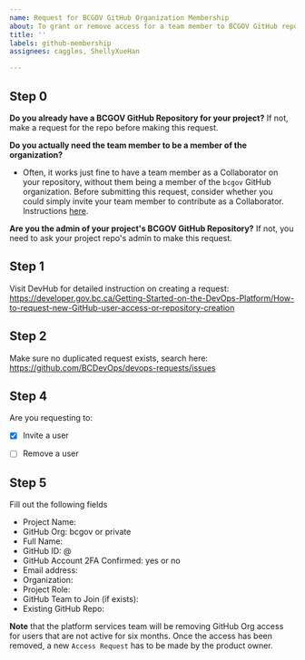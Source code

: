 ```yaml
---
name: Request for BCGOV GitHub Organization Membership
about: To grant or remove access for a team member to BCGOV GitHub repositories.
title: ''
labels: github-membership
assignees: caggles, ShellyXueHan

---
```


## Step 0

**Do you already have a BCGOV GitHub Repository for your project?**
If not, make a request for the repo before making this request.

**Do you actually need the team member to be a member of the organization?**
- Often, it works just fine to have a team member as a Collaborator on your repository, without them being a member of the `bcgov` GitHub organization. Before submitting this request, consider whether you could simply invite your team member to contribute as a Collaborator.  
  Instructions [here](https://help.github.com/en/github/setting-up-and-managing-your-github-user-account/inviting-collaborators-to-a-personal-repository).

**Are you the admin of your project's BCGOV GitHub Repository?**
If not, you need to ask your project repo's admin to make this request.


## Step 1
Visit DevHub for detailed instruction on creating a request:
https://developer.gov.bc.ca/Getting-Started-on-the-DevOps-Platform/How-to-request-new-GitHub-user-access-or-repository-creation

## Step 2
Make sure no duplicated request exists, search here:
https://github.com/BCDevOps/devops-requests/issues


## Step 4
Are you requesting to:
- [x] Invite a user
- [ ] Remove a user


## Step 5
Fill out the following fields

* Project Name: 
* GitHub Org: bcgov or private
* Full Name: 
* GitHub ID: @
* GitHub Account 2FA Confirmed: yes or no
* Email address: 
* Organization: 
* Project Role: 
* GitHub Team to Join (if exists): 
* Existing GitHub Repo: 


**Note** that the platform services team will be removing GitHub Org access for users that are not active for six months. Once the access has been removed, a new `Access Request` has to be made by the product owner.
